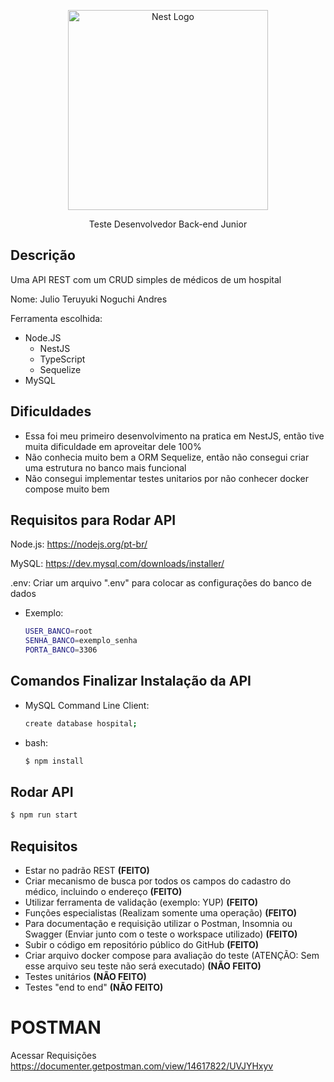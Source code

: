 <p align="center">
  <a href="http://nestjs.com/" target="blank"><img src="https://nestjs.com/img/logo_text.svg" width="320" alt="Nest Logo" /></a>
</p>

[circleci-image]: https://img.shields.io/circleci/build/github/nestjs/nest/master?token=abc123def456
[circleci-url]: https://circleci.com/gh/nestjs/nest

  <p align="center">Teste Desenvolvedor Back-end Junior</p>

## Descrição

Uma API REST com um CRUD simples de médicos de um hospital

Nome: Julio Teruyuki Noguchi Andres

Ferramenta escolhida:
  - Node.JS
    - NestJS
    - TypeScript
    - Sequelize
  - MySQL

## Dificuldades

- Essa foi meu primeiro desenvolvimento na pratica em NestJS, então tive muita dificuldade em aproveitar dele 100%
- Não conhecia muito bem a ORM Sequelize, então não consegui criar uma estrutura no banco mais funcional
- Não consegui implementar testes unitarios por não conhecer docker compose muito bem

## Requisitos para Rodar API

Node.js: <a href="https://nodejs.org/pt-br/">https://nodejs.org/pt-br/<a>

MySQL: <a href="https://dev.mysql.com/downloads/installer/">https://dev.mysql.com/downloads/installer/<a>

.env: Criar um arquivo ".env" para colocar as configurações do banco de dados
  - Exemplo:

    ```bash
    USER_BANCO=root
    SENHA_BANCO=exemplo_senha
    PORTA_BANCO=3306
    ```


## Comandos Finalizar Instalação da API
- MySQL Command Line Client: 

  ```bash
  create database hospital;
  ```

- bash:

  ```bash
  $ npm install
  ```

## Rodar API

```bash
$ npm run start
```

## Requisitos
  - Estar no padrão REST <b>(FEITO)</b>
  - Criar mecanismo de busca por todos os campos do cadastro do médico, incluindo o endereço <b>(FEITO)</b>
  - Utilizar ferramenta de validação (exemplo: YUP) <b>(FEITO)</b>
  - Funções especialistas (Realizam somente uma operação) <b>(FEITO)</b>
  - Para documentação e requisição utilizar o Postman, Insomnia ou Swagger (Enviar junto com o teste o workspace utilizado) <b>(FEITO)</b>
  - Subir o código em repositório público do GitHub <b>(FEITO)</b>
  - Criar arquivo docker compose para avaliação do teste (ATENÇÃO: Sem esse arquivo seu teste não será executado) <b>(NÃO FEITO)</b>
  - Testes unitários <b>(NÃO FEITO)</b>
  - Testes "end to end" <b>(NÃO FEITO)</b>

# POSTMAN

Acessar Requisições
<a href="https://documenter.getpostman.com/view/14617822/UVJYHxyv">https://documenter.getpostman.com/view/14617822/UVJYHxyv</a>